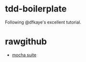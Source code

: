 # tdd-boilerplate

Following @dfkaye's excellent tutorial.

# rawgithub

+ [mocha suite](https://rawgithub.com/jamonholmgren/tdd-boilerplate/master/test/mocha/browser-suite.html)
